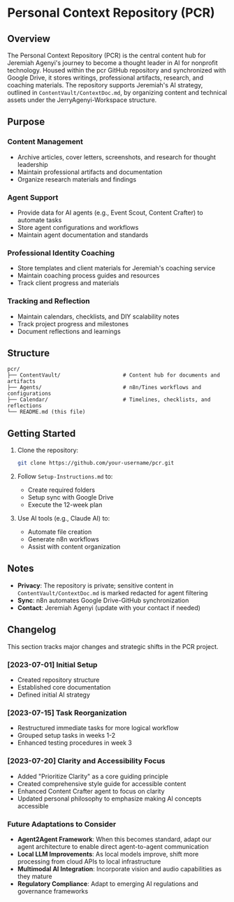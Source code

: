 # Personal Context Repository (PCR)

## Overview
The Personal Context Repository (PCR) is the central content hub for Jeremiah Agenyi's journey to become a thought leader in AI for nonprofit technology. Housed within the pcr GitHub repository and synchronized with Google Drive, it stores writings, professional artifacts, research, and coaching materials. The repository supports Jeremiah's AI strategy, outlined in `ContentVault/ContextDoc.md`, by organizing content and technical assets under the JerryAgenyi-Workspace structure.

## Purpose

### Content Management
- Archive articles, cover letters, screenshots, and research for thought leadership
- Maintain professional artifacts and documentation
- Organize research materials and findings

### Agent Support
- Provide data for AI agents (e.g., Event Scout, Content Crafter) to automate tasks
- Store agent configurations and workflows
- Maintain agent documentation and standards

### Professional Identity Coaching
- Store templates and client materials for Jeremiah's coaching service
- Maintain coaching process guides and resources
- Track client progress and materials

### Tracking and Reflection
- Maintain calendars, checklists, and DIY scalability notes
- Track project progress and milestones
- Document reflections and learnings

## Structure

```
pcr/
├── ContentVault/                    # Content hub for documents and artifacts
├── Agents/                          # n8n/Tines workflows and configurations
├── Calendar/                        # Timelines, checklists, and reflections
└── README.md (this file)
```

## Getting Started

1. Clone the repository:
   ```bash
   git clone https://github.com/your-username/pcr.git
   ```

2. Follow `Setup-Instructions.md` to:
   - Create required folders
   - Setup sync with Google Drive
   - Execute the 12-week plan

3. Use AI tools (e.g., Claude AI) to:
   - Automate file creation
   - Generate n8n workflows
   - Assist with content organization

## Notes

- **Privacy**: The repository is private; sensitive content in `ContentVault/ContextDoc.md` is marked redacted for agent filtering
- **Sync**: n8n automates Google Drive-GitHub synchronization
- **Contact**: Jeremiah Agenyi (update with your contact if needed)

## Changelog

This section tracks major changes and strategic shifts in the PCR project.

### [2023-07-01] Initial Setup
- Created repository structure
- Established core documentation
- Defined initial AI strategy

### [2023-07-15] Task Reorganization
- Restructured immediate tasks for more logical workflow
- Grouped setup tasks in weeks 1-2
- Enhanced testing procedures in week 3

### [2023-07-20] Clarity and Accessibility Focus
- Added "Prioritize Clarity" as a core guiding principle
- Created comprehensive style guide for accessible content
- Enhanced Content Crafter agent to focus on clarity
- Updated personal philosophy to emphasize making AI concepts accessible

### Future Adaptations to Consider
- **Agent2Agent Framework**: When this becomes standard, adapt our agent architecture to enable direct agent-to-agent communication
- **Local LLM Improvements**: As local models improve, shift more processing from cloud APIs to local infrastructure
- **Multimodal AI Integration**: Incorporate vision and audio capabilities as they mature
- **Regulatory Compliance**: Adapt to emerging AI regulations and governance frameworks

